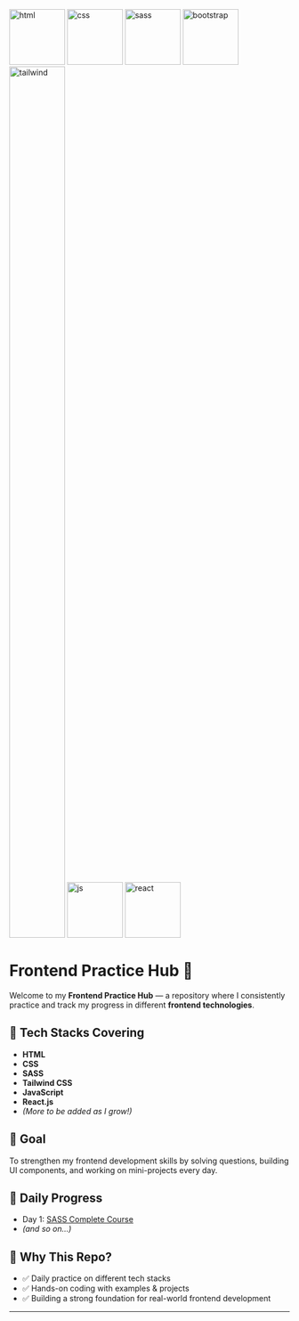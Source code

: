 <img width="100"  alt="html" src="https://github.com/user-attachments/assets/7e8e9ecf-5f69-4ed8-8740-f1abf8ecc497" />
<img width="100"  alt="css" src="https://github.com/user-attachments/assets/11def64b-e063-48c9-96b3-448230b76852" />
<img width="100"  alt="sass" src="https://github.com/user-attachments/assets/56bcf769-6d0c-454b-934b-266b00c30868" />
<img width="100"  alt="bootstrap" src="https://github.com/user-attachments/assets/9493b414-bd8c-4424-8a03-94424b3aae9f" />
<img width="100" height="1565" alt="tailwind" src="https://github.com/user-attachments/assets/1370152f-95f0-4876-bfa7-85d1684ed58c" />
<img width="100"  alt="js" src="https://github.com/user-attachments/assets/37505a45-533c-431d-a5c1-5d7baf6d1ac0" />
<img width="100"  alt="react" src="https://github.com/user-attachments/assets/1a4f859b-9a32-4de0-9f68-5a5472b6fef5" />

# Frontend Practice Hub 🚀

Welcome to my **Frontend Practice Hub** — a repository where I consistently practice and track my progress in different **frontend technologies**.

## 🔹 Tech Stacks Covering
- **HTML**
- **CSS**
- **SASS**
- **Tailwind CSS**
- **JavaScript**
- **React.js**
- *(More to be added as I grow!)*

## 🎯 Goal
To strengthen my frontend development skills by solving questions, building UI components, and working on mini-projects every day.

## 📅 Daily Progress
- Day 1: [SASS Complete Course](./SASS)
- *(and so on…)*

## 📌 Why This Repo?
- ✅ Daily practice on different tech stacks  
- ✅ Hands-on coding with examples & projects  
- ✅ Building a strong foundation for real-world frontend development  

---
